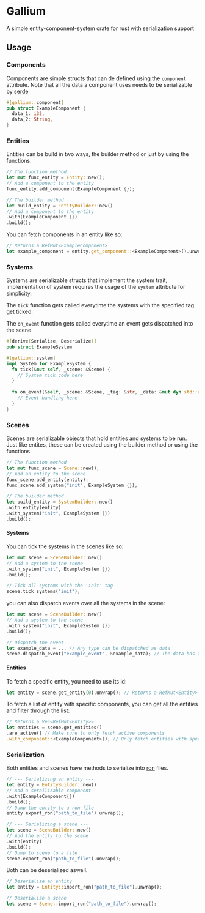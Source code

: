 # Gallium
A simple entity-component-system crate for rust with serialization support

## Usage

### Components
Components are simple structs that can de defined using the `component` attribute.
Note that all the data a component uses needs to be serializable by [serde](https://github.com/serde-rs/serde)

```rust
#[gallium::component]
pub struct ExampleComponent {
  data_1: i32,
  data_2: String,
}
```

### Entities
Entities can be build in two ways, the builder method or just by using the functions.

```rust
// The function method
let mut func_entity = Entity::new();
// Add a component to the entity
func_entity.add_component(ExampleComponent {});

// The builder method
let build_entity = EntityBuilder::new()
// Add a component to the entity
.with(ExampleComponent {})
.build();

```

You can fetch components in an entity like so:
```rust
// Returns a RefMut<ExampleComponent>
let example_component = entity.get_component::<ExampleComponent>().unwrap();
```

### Systems
Systems are serializable structs that implement the system trait,
implementation of system requires the usage of the `system` attribute for simplicity.

The `tick` function gets called everytime the systems with the specified tag get ticked.

The `on_event` function gets called everytime an event gets dispatched into the scene.

```rust
#[derive(Serialize, Deserialize)]
pub struct ExampleSystem

#[gallium::system]
impl System for ExampleSystem {
  fn tick(&mut self, _scene: &Scene) {
    // System tick code here
  }
  
  fn on_event(&self, _scene: &Scene, _tag: &str, _data: &mut dyn std::any::Any) {
    // Event handling here
  }
}

```

### Scenes
Scenes are serializable objects that hold entities and systems to be run.
Just like entites, these can be created using the builder method or using the functions.

```rust
// The function method
let mut func_scene = Scene::new();
// Add an entity to the scene
func_scene.add_entity(entity);
func_scene.add_system("init", ExampleSystem {});

// The builder method
let build_entity = SystemBuilder::new()
.with_entity(entity)
.with_system("init", ExampleSystem {})
.build();

```
#### Systems
You can tick the systems in the scenes like so:
```rust
let mut scene = SceneBuilder::new()
// Add a system to the scene
.with_system("init", ExampleSystem {})
.build();

// Tick all systems with the 'init' tag
scene.tick_systems("init");
```
you can also dispatch events over all the systems in the scene:
```rust
let mut scene = SceneBuilder::new()
// Add a system to the scene
.with_system("init", ExampleSystem {})
.build();

// Dispatch the event
let example_data = ... // Any type can be dispatched as data
scene.dispatch_event("example_event", &example_data); // The data has to be dispatched as a reference
```

#### Entities
To fetch a specific entity, you need to use its id:
```rust
let entity = scene.get_entity(0).unwrap(); // Returns a RefMut<Entity>
```

To fetch a list of entity with specific components, you can get all the entities and filter through the list:
```rust
// Returns a Vec<RefMut<Entity>>
let entities = scene.get_entities()
.are_active() // Make sure to only fetch active components
.with_component::<ExampleComponent>(); // Only fetch entities with specified components
```

### Serialization
Both entities and scenes have methods to serialize into [ron](https://github.com/ron-rs/ron) files.
```rust
// --- Serializing an entity ---
let entity = EntityBuilder::new()
// Add a serailizable component
.with(ExampleComponent{})
.build();
// Dump the entity to a ron-file
entity.export_ron("path_to_file").unwrap();

// --- Serializing a scene ---
let scene = SceneBuilder::new()
// Add the entity to the scene
.with(entity)
.build();
// Dump to scene to a file
scene.export_ron("path_to_file").unwrap();
```

Both can be deserialized aswell.
```rust
// Deserialize an entity
let entity = Entity::import_ron("path_to_file").unwrap();

// Deserialize a scene
let scene = Scene::import_ron("path_to_file").unwrap();
```

